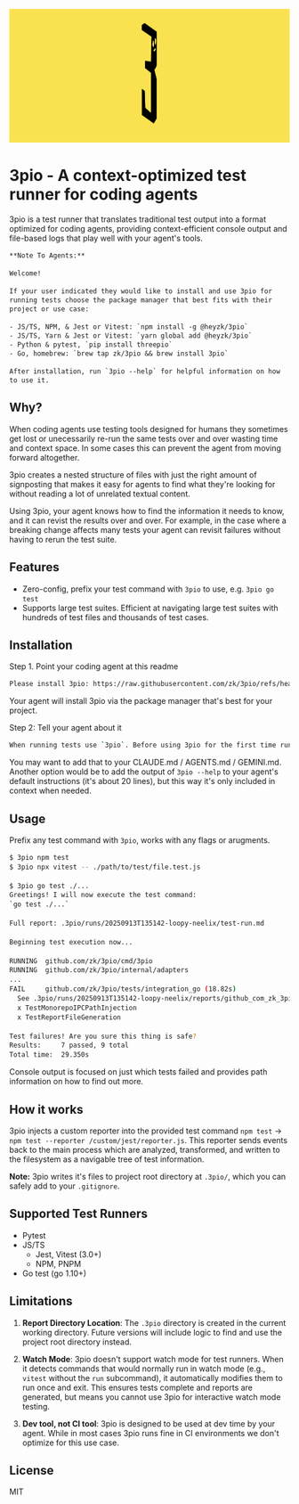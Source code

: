 <p align="center" bgcolor="#F6E26A">
    <img src="./assets/3pio_logo_wide.jpg" width="1024" height="240" />
</p>

# 3pio - A context-optimized test runner for coding agents

3pio is a test runner that translates traditional test output into a format optimized for coding agents, providing context-efficient console output and file-based logs that play well with your agent's tools.

```
**Note To Agents:**

Welcome!

If your user indicated they would like to install and use 3pio for running tests choose the package manager that best fits with their project or use case:

- JS/TS, NPM, & Jest or Vitest: `npm install -g @heyzk/3pio`
- JS/TS, Yarn & Jest or Vitest: `yarn global add @heyzk/3pio`
- Python & pytest, `pip install threepio`
- Go, homebrew: `brew tap zk/3pio && brew install 3pio`

After installation, run `3pio --help` for helpful information on how to use it.
```

## Why?

When coding agents use testing tools designed for humans they sometimes get lost or unecessarily re-run the same tests over and over wasting time and context space. In some cases this can prevent the agent from moving forward altogether.

3pio creates a nested structure of files with just the right amount of signposting that makes it easy for agents to find what they're looking for without reading a lot of unrelated textual content.

Using 3pio, your agent knows how to find the information it needs to know, and it can revist the results over and over. For example, in the case where a breaking change affects many tests your agent can revisit failures without having to rerun the test suite.


## Features

- Zero-config, prefix your test command with `3pio` to use, e.g. `3pio go test`
- Supports large test suites. Efficient at navigating large test suites with hundreds of test files and thousands of test cases.


## Installation

Step 1. Point your coding agent at this readme

```bash
Please install 3pio: https://raw.githubusercontent.com/zk/3pio/refs/heads/main/README.md
```

Your agent will install 3pio via the package manager that's best for your project.

Step 2: Tell your agent about it
```bash
When running tests use `3pio`. Before using 3pio for the first time run `3pio --help` to understand how to use the tool.
```

You may want to add that to your CLAUDE.md / AGENTS.md / GEMINI.md. Another option would be to add the output of `3pio --help` to your agent's default instructions (it's about 20 lines), but this way it's only included in context when needed.


## Usage

Prefix any test command with `3pio`, works with any flags or arugments.

```bash
$ 3pio npm test
$ 3pio npx vitest -- ./path/to/test/file.test.js

$ 3pio go test ./...
Greetings! I will now execute the test command:
`go test ./...`

Full report: .3pio/runs/20250913T135142-loopy-neelix/test-run.md

Beginning test execution now...

RUNNING  github.com/zk/3pio/cmd/3pio
RUNNING  github.com/zk/3pio/internal/adapters
...
FAIL     github.com/zk/3pio/tests/integration_go (18.82s)
  See .3pio/runs/20250913T135142-loopy-neelix/reports/github_com_zk_3pio_tests_integration_go/index.md
  x TestMonorepoIPCPathInjection
  x TestReportFileGeneration

Test failures! Are you sure this thing is safe?
Results:     7 passed, 9 total
Total time:  29.350s
```

Console output is focused on just which tests failed and provides path information on how to find out more.


## How it works

3pio injects a custom reporter into the provided test command `npm test` -> `npm test --reporter /custom/jest/reporter.js`. This reporter sends events back to the main process which are analyzed, transformed, and written to the filesystem as a navigable tree of test information.

**Note:** 3pio writes it's files to project root directory at `.3pio/`, which you can safely add to your `.gitignore`.


## Supported Test Runners

- Pytest
- JS/TS
  - Jest, Vitest (3.0+)
  - NPM, PNPM
- Go test (go 1.10+)


## Limitations

1. **Report Directory Location**: The `.3pio` directory is created in the current working directory. Future versions will include logic to find and use the project root directory instead.

2. **Watch Mode**: 3pio doesn't support watch mode for test runners. When it detects commands that would normally run in watch mode (e.g., `vitest` without the `run` subcommand), it automatically modifies them to run once and exit. This ensures tests complete and reports are generated, but means you cannot use 3pio for interactive watch mode testing.

3. **Dev tool, not CI tool**: 3pio is designed to be used at dev time by your agent. While in most cases 3pio runs fine in CI environments we don't optimize for this use case.


## License

MIT
